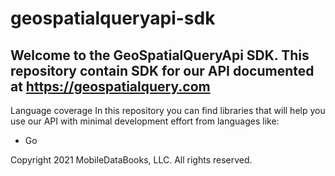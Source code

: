 # geospatialqueryapi-sdk

## Welcome to the GeoSpatialQueryApi SDK. This repository contain SDK for our API documented at https://geospatialquery.com

Language coverage
In this repository you can find libraries that will help you use our API with minimal development effort from languages like:
- Go

Copyright 2021 MobileDataBooks, LLC. All rights reserved.